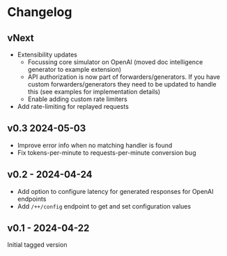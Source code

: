 # Changelog

## vNext

- Extensibility updates
  - Focussing core simulator on OpenAI (moved doc intelligence generator to example extension)
  - API authorization is now part of forwarders/generators. If you have custom forwarders/generators they need to be updated to handle this (see examples for implementation details)
  - Enable adding custom rate limiters
- Add rate-limiting for replayed requests


## v0.3 2024-05-03

- Improve error info when no matching handler is found
- Fix tokens-per-minute to requests-per-minute conversion bug

## v0.2 - 2024-04-24

- Add option to configure latency for generated responses for OpenAI endpoints
- Add `/++/config` endpoint to get and set configuration values

## v0.1 - 2024-04-22

Initial tagged version